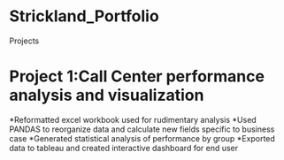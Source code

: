 # Strickland_Portfolio
Projects
# Project 1:Call Center performance analysis and visualization
*Reformatted excel workbook used for rudimentary analysis
*Used PANDAS to reorganize data and calculate new fields specific to business case
*Generated statistical analysis of performance by group
*Exported data to tableau and created interactive dashboard for end user
